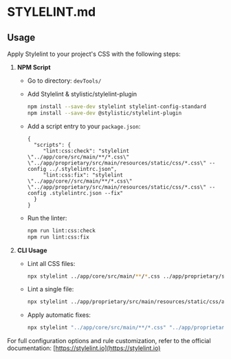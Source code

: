 # STYLELINT.md

## Usage

Apply Stylelint to your project's CSS with the following steps:

1. **NPM Script**

   - Go to directory: `devTools/`

   - Add Stylelint & stylistic/stylelint-plugin
     ```bash
     npm install --save-dev stylelint stylelint-config-standard
     npm install --save-dev @stylistic/stylelint-plugin
     ```
   - Add a script entry to your `package.json`:
     ```jsonc
     {
       "scripts": {
          "lint:css:check": "stylelint \"../app/core/src/main/**/*.css\" \"../app/proprietary/src/main/resources/static/css/*.css\" --config ../.stylelintrc.json",
          "lint:css:fix": "stylelint \"../app/core//src/main/**/*.css\" \"../app/proprietary/src/main/resources/static/css/*.css\" --config .stylelintrc.json --fix"
       }
     }
     ```
   - Run the linter:
     ```bash
     npm run lint:css:check
     npm run lint:css:fix
     ```

2. **CLI Usage**

   - Lint all CSS files:
     ```bash
     npx stylelint ../app/core/src/main/**/*.css ../app/proprietary/src/main/resources/static/css/*.css
     ```
   - Lint a single file:
     ```bash
     npx stylelint ../app/proprietary/src/main/resources/static/css/audit-dashboard.css
     ```
   - Apply automatic fixes:
     ```bash
     npx stylelint "../app/core/src/main/**/*.css" "../app/proprietary/src/main/resources/static/css/*.css" --fix
     ```

For full configuration options and rule customization, refer to the official documentation: [https://stylelint.io](https://stylelint.io)

